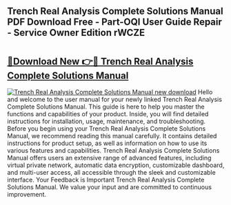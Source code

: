 ## Trench Real Analysis Complete Solutions Manual PDF Download Free - Part-OQI User Guide Repair - Service Owner Edition rWCZE

# <h2><a href="http://bc95235.oget.top/?id=Trench+Real+Analysis+Complete+Solutions+Manual">🔗Download New 👉🔴 Trench Real Analysis Complete Solutions Manual</a></h2>

[![Trench Real Analysis Complete Solutions Manual new download](https://i.imgur.com/5g1atiW.png)](http://bc95235.oget.top/?id=Trench+Real+Analysis+Complete+Solutions+Manual)
Hello and welcome to the user manual for your newly linked Trench Real Analysis Complete Solutions Manual. This guide is here to help you master the functions and capabilities of your product. Inside, you will find detailed instructions for installation, usage, maintenance, and troubleshooting. Before you begin using your Trench Real Analysis Complete Solutions Manual, we recommend reading this manual carefully. It contains detailed instructions for product setup, as well as information on how to use its various features and capabilities. Trench Real Analysis Complete Solutions Manual offers users an extensive range of advanced features, including virtual private network, automatic data encryption, customizable dashboard, and multi-user access, all accessible through the sleek and customizable interface. Your Feedback is Important Trench Real Analysis Complete Solutions Manual. We value your input and are committed to continuous improvement.
